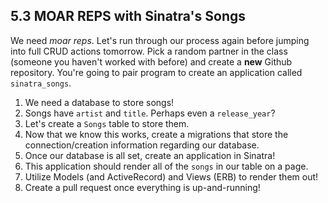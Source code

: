 
## 5.3 MOAR REPS with Sinatra's Songs

We need *moar reps*. Let's run through our process again before jumping into full CRUD actions tomorrow. Pick a random partner in the class (someone you haven't worked with before) and create a **new** Github repository. You're going to pair program to create an application called `sinatra_songs`.

1. We need a database to store songs!
2. Songs have `artist` and `title`. Perhaps even a `release_year`?
3. Let's create a `Songs` table to store them.
4. Now that we know this works, create a migrations that store the connection/creation information regarding our database.
5. Once our database is all set, create an application in Sinatra!
6. This application should render all of the `songs` in our table on a page.
7. Utilize Models (and ActiveRecord) and Views (ERB) to render them out!
8. Create a pull request once everything is up-and-running!
